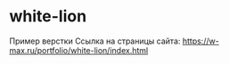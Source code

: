 # white-lion
Пример верстки
Ссылка на страницы сайта: https://w-max.ru/portfolio/white-lion/index.html
